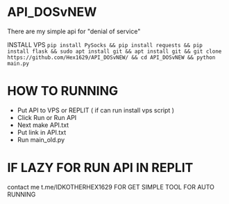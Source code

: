 # API_DOSvNEW
There are my simple api for "denial of service"

INSTALL VPS
```pip install PySocks && pip install requests && pip install flask && sudo apt install git && apt install git && git clone https://github.com/Hex1629/API_DOSvNEW/ && cd API_DOSvNEW && python main.py```

# HOW TO RUNNING

* Put API to VPS or REPLIT ( if can run install vps script )
* Click Run or Run API
* Next make API.txt
* Put link in API.txt
* Run main_old.py

# IF LAZY FOR RUN API IN REPLIT
contact me t.me/IDKOTHERHEX1629 FOR GET SIMPLE TOOL FOR AUTO RUNNING

